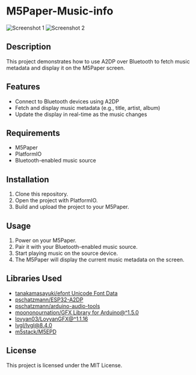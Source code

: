 # M5Paper-Music-info

![Screenshot 1](https://github.com/user-attachments/assets/b8d29e9f-9be1-45a5-89d6-c63535029f24)
![Screenshot 2](https://github.com/user-attachments/assets/734eb89a-14b4-4622-a984-47465fdf760d)

## Description

This project demonstrates how to use A2DP over Bluetooth to fetch music metadata and display it on the M5Paper screen.

## Features

- Connect to Bluetooth devices using A2DP
- Fetch and display music metadata (e.g., title, artist, album)
- Update the display in real-time as the music changes

## Requirements

- M5Paper
- PlatformIO
- Bluetooth-enabled music source

## Installation

1. Clone this repository.
2. Open the project with PlatformIO.
3. Build and upload the project to your M5Paper.

## Usage

1. Power on your M5Paper.
2. Pair it with your Bluetooth-enabled music source.
3. Start playing music on the source device.
4. The M5Paper will display the current music metadata on the screen.

## Libraries Used

- [tanakamasayuki/efont Unicode Font Data](https://github.com/pschatzmann/ESP32-A2DP)
- [pschatzmann/ESP32-A2DP](https://github.com/pschatzmann/ESP32-A2DP)
- [pschatzmann/arduino-audio-tools](https://github.com/pschatzmann/arduino-audio-tools.git)
- [moononournation/GFX Library for Arduino@^1.5.0](https://github.com/moononournation/GFX_Library_for_Arduino)
- [lovyan03/LovyanGFX@^1.1.16](https://github.com/lovyan03/LovyanGFX)
- [lvgl/lvgl@8.4.0](https://github.com/lvgl/lvgl)
- [m5stack/M5EPD](https://github.com/m5stack/M5EPD)

## License

This project is licensed under the MIT License.
